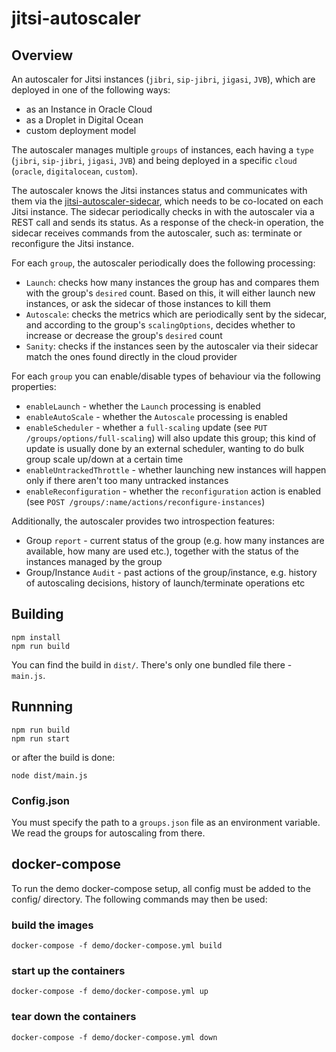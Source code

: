 # jitsi-autoscaler

## Overview

An autoscaler for Jitsi instances (`jibri`, `sip-jibri`, `jigasi`, `JVB`), which are deployed in one of the following ways:
* as an Instance in Oracle Cloud
* as a Droplet in Digital Ocean
* custom deployment model

The autoscaler manages multiple `groups` of instances, each having a `type` (`jibri`, `sip-jibri`, `jigasi`, `JVB`) and being deployed in a specific `cloud` (`oracle`, `digitalocean`, `custom`).

The autoscaler knows the Jitsi instances status and communicates with them via the [jitsi-autoscaler-sidecar](https://github.com/jitsi/jitsi-autoscaler-sidecar),
which needs to be co-located on each Jitsi instance. The sidecar periodically checks in with the autoscaler via a REST call and sends its status. 
As a response of the check-in operation, the sidecar receives commands from the autoscaler, such as: terminate or reconfigure the Jitsi instance.

For each `group`, the autoscaler periodically does the following processing:
* `Launch`: checks how many instances the group has and compares them with the group's `desired` count. Based on this, it will either launch new instances, or ask the sidecar of those instances to kill them
* `Autoscale`: checks the metrics which are periodically sent by the sidecar, and according to the group's `scalingOptions`, decides whether to increase or decrease the group's `desired` count
* `Sanity`: checks if the instances seen by the autoscaler via their sidecar match the ones found directly in the cloud provider

For each `group` you can enable/disable types of behaviour via the following properties:
* `enableLaunch` - whether the `Launch` processing is enabled
* `enableAutoScale` - whether the `Autoscale` processing is enabled
* `enableScheduler` - whether a `full-scaling` update (see `PUT /groups/options/full-scaling`) will also update this group; this kind of update is usually done by an external scheduler, wanting to do bulk group scale up/down at a certain time
* `enableUntrackedThrottle` - whether launching new instances will happen only if there aren't too many untracked instances
* `enableReconfiguration` - whether the `reconfiguration` action is enabled (see `POST /groups/:name/actions/reconfigure-instances`)

Additionally, the autoscaler provides two introspection features:
* Group `report` - current status of the group (e.g. how many instances are available, how many are used etc.), together with the status of the instances managed by the group
* Group/Instance `Audit` - past actions of the group/instance, e.g. history of autoscaling decisions, history of launch/terminate operations etc

## Building
```
npm install
npm run build
```

You can find the build in `dist/`. There's only one bundled file there - `main.js`.

## Runnning

```
npm run build
npm run start
```

or after the build is done:

```
node dist/main.js
```

### Config.json

You must specify the path to a `groups.json` file as an environment variable. We read the groups for autoscaling from there.

## docker-compose

To run the demo docker-compose setup, all config must be added to the config/ directory.
The following commands may then be used:

### build the images
```
docker-compose -f demo/docker-compose.yml build
```

### start up the containers
```
docker-compose -f demo/docker-compose.yml up
```

### tear down the containers
```
docker-compose -f demo/docker-compose.yml down
```
